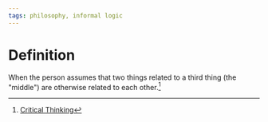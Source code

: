 ```yaml
---
tags: philosophy, informal logic
---
```


# Definition

When the person assumes that two things related to a third thing (the "middle") are otherwise related to each other.[^1]

[^1]: [Critical Thinking](zotero://open-pdf/library/items/UD4ABYRU?page=474)